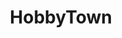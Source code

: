 ---
title: "HobbyTown"
url: /colorado-springs/hobbytown-north-academy-boulevard/
shop: Modellbau
---